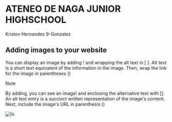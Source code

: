 
# ATENEO DE NAGA JUNIOR HIGHSCHOOL
Kristov Hernandez 9-Gonzalez


## Adding images to your website
You can display an image by adding ! and wrapping the alt text in [ ]. Alt text is a short text equivalent of the information in the image. Then, wrap the link for the image in parentheses ()


> [!NOTE]
> By adding, you can see an image! and enclosing the alternative text with []. An alt text entry is a succinct written representation of the image's content. Next, include the image's URL in parenthesis ()


  






![hi](https://jhs.adnu.edu.ph/pluginfile.php/1/theme_remui/section_html/942325426/welcomebg.png)
